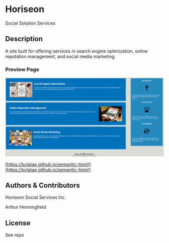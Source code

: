 # Horiseon 

 Social Solution Services
 
## Description

A site built for offering services in search engine optimization, online reputation management, and social media marketing.

### Preview Page

![site review](./assets/images/readmesnip.png)

[https://kylatae.github.io/semantic-html/](https://kylatae.github.io/semantic-html/)

## Authors & Contributors 

Horiseon Social Services Inc.

Arthur Henningfield

## License

See repo

